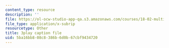 ```yaml
---
content_type: resource
description: ''
file: https://ol-ocw-studio-app-qa.s3.amazonaws.com/courses/18-02-multivariable-calculus-fall-2007/5ba16bb808c8386b6d0b67cbf9434720_CdoRiNSrqI.srt
file_type: application/x-subrip
resourcetype: Other
title: 3play caption file
uid: 5ba16bb8-08c8-386b-6d0b-67cbf9434720
---
```

